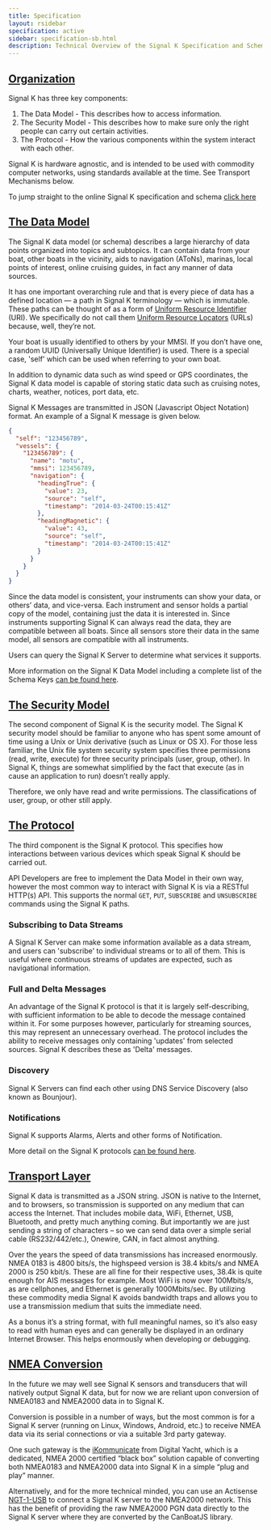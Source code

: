 ```yaml
---
title: Specification
layout: rsidebar
specification: active
sidebar: specification-sb.html
description: Technical Overview of the Signal K Specification and Schema
---
```


## [Organization](#) <a id="organization"></a>
Signal K has three key components:

1. The Data Model       - This describes how to access information.
2. The Security Model   - This describes how to make sure only the right people can carry out certain activities.
3. The Protocol         - How the various components within the system interact with each other.

Signal K is hardware agnostic, and is intended to be used with commodity computer networks, using standards available
at the time. See Transport Mechanisms below.

To jump straight to the online Signal K specification and schema [click
here](http://signalk.org/specification/1.0.0/doc/)

## [The Data Model](#) <a id="model"></a>
The Signal K data model (or schema) describes a large hierarchy of data points organized into topics and subtopics. It
can contain data from your boat, other boats in the vicinity, aids to navigation (AToNs), marinas, local points of
interest, online cruising guides, in fact any manner of data sources.

It has one important overarching rule and that is every piece of data has a defined location — a path in Signal K
terminology — which is immutable. These paths can be thought of as a form of [Uniform Resource
Identifier](http://en.wikipedia.org/wiki/Uniform_resource_identifier) (URI). We specifically do not call them
[Uniform Resource Locators](http://en.wikipedia.org/wiki/Uniform_resource_locator) (URLs) because, well, they’re not.

Your boat is usually identified to others by your MMSI. If you don’t have one, a random UUID (Universally Unique
Identifier) is used. There is a special case, 'self' which can be used when referring to your own boat.

In addition to dynamic data such as wind speed or GPS coordinates, the Signal K data model is capable of storing static
data such as cruising notes, charts, weather, notices, port data, etc.

Signal K Messages are transmitted in JSON (Javascript Object Notation) format. An example of a Signal K message is
given below.

```json
{
  "self": "123456789",
  "vessels": {
    "123456789": {
      "name": "motu",
      "mmsi": 123456789,
      "navigation": {
        "headingTrue": {
          "value": 23,
          "source": "self",
          "timestamp": "2014-03-24T00:15:41Z"
        },
        "headingMagnetic": {
          "value": 43,
          "source": "self",
          "timestamp": "2014-03-24T00:15:41Z"
        }
      }
    }
  }
}
```

Since the data model is consistent, your instruments can show your data, or others’ data, and vice-versa. Each
instrument and sensor holds a partial copy of the model, containing just the data it is interested in. Since
instruments supporting Signal K can always read the data, they are compatible between all boats. Since all sensors
store their data in the same model, all sensors are compatible with all instruments.

Users can query the Signal K Server to determine what services it supports.

More information on the Signal K Data Model including a complete list of the Schema Keys [can be found
here](http://signalk.org/specification/1.0.0/doc/).

## [The Security Model](#) <a id="secure"></a>
The second component of Signal K is the security model. The Signal K security model should be familiar to anyone who
has spent some amount of time using a Unix or Unix derivative (such as Linux or OS X). For those less familiar, the
Unix file system security system specifies three permissions (read, write, execute) for three security principals
(user, group, other). In Signal K, things are somewhat simplified by the fact that execute (as in cause an application
to run) doesn’t really apply.

Therefore, we only have read and write permissions. The classifications of user, group, or other still apply.

## [The Protocol](#) <a id="protocol"></a>
The third component is the Signal K protocol. This specifies how interactions between various devices which speak
Signal K should be carried out.

API Developers are free to implement the Data Model in their own way, however the most common way to interact with
Signal K is via a RESTful HTTP(s) API. This supports the normal `GET`, `PUT`, `SUBSCRIBE` and `UNSUBSCRIBE` commands
using the Signal K paths.

### Subscribing to Data Streams
A Signal K Server can make some information available as a data stream, and users can 'subscribe' to individual streams
or to all of them. This is useful where continuous streams of updates are expected, such as navigational information.

### Full and Delta Messages
An advantage of the Signal K protocol is that it is largely self-describing, with sufficient information to be able to
decode the message contained within it. For some purposes however, particularly for streaming sources, this may
represent an unnecessary overhead. The protocol includes the ability to receive messages only containing 'updates' from
selected sources. Signal K describes these as 'Delta' messages.

### Discovery
Signal K Servers can find each other using DNS Service Discovery (also known as Bounjour).

### Notifications
Signal K supports Alarms, Alerts and other forms of Notification.

More detail on the Signal K protocols [can be found here](http://signalk.org/specification/1.0.0/doc/).

## [Transport Layer](#) <a id="transport"></a>
Signal K data is transmitted as a JSON string. JSON is native to the Internet, and to browsers, so transmission is
supported on any medium that can access the Internet. That includes mobile data, WiFi, Ethernet, USB, Bluetooth, and
pretty much anything coming. But importantly we are just sending a string of characters – so we can send data over a
simple serial cable (RS232/442/etc.), Onewire, CAN, in fact almost anything.

Over the years the speed of data transmissions has increased enormously. NMEA 0183 is 4800 bits/s, the highspeed
version is 38.4 kbits/s and NMEA 2000 is 250 kbit/s. These are all fine for their respective uses, 38.4k is quite
enough for AIS messages for example. Most WiFi is now over 100Mbits/s, as are cellphones, and Ethernet is generally
1000Mbits/sec. By utilizing these commodity media Signal K avoids bandwidth traps and allows you to use a transmission
medium that suits the immediate need.

As a bonus it’s a string format, with full meaningful names, so it’s also easy to read with human eyes and can
generally be displayed in an ordinary Internet Browser. This helps enormously when developing or debugging.

## [NMEA Conversion](#) <a id="nmea"></a>
In the future we may well see Signal K sensors and transducers that will natively output Signal K data, but for now we
are reliant upon conversion of NMEA0183 and NMEA2000 data in to Signal K.

Conversion is possible in a number of ways, but the most common is for a Signal K server (running on Linux, Windows,
Android, etc.) to receive NMEA data via its serial connections or via a suitable 3rd party gateway.

One such gateway is the [iKommunicate](http://ikommunicate.com) from Digital Yacht, which is a dedicated, NMEA 2000
certified “black box” solution capable of converting both NMEA0183 and NMEA2000 data into Signal K in a simple “plug
and play” manner.

Alternatively, and for the more technical minded, you can use an Actisense [NGT-1-USB](http://actisense.com) to connect
a Signal K server to the NMEA2000 network. This has the benefit of providing the raw NMEA2000 PGN data directly to the
Signal K server where they are converted by the CanBoatJS library.
